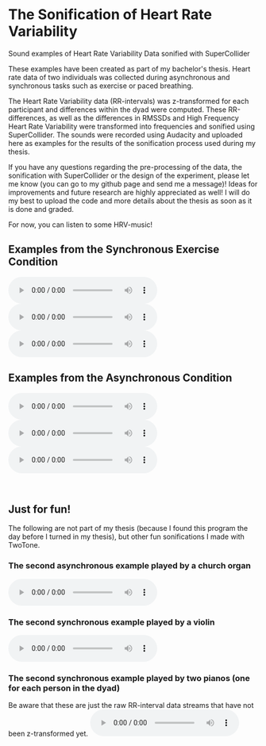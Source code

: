 # The Sonification of Heart Rate Variability
Sound examples of Heart Rate Variability Data sonified with SuperCollider

These examples have been created as part of my bachelor's thesis.
Heart rate data of two individuals was collected during asynchronous and synchronous tasks such as exercise or paced breathing.

The Heart Rate Variability data (RR-intervals) was z-transformed for each participant and differences within the dyad were computed. These RR-differences, as well as the differences in RMSSDs and High Frequency Heart Rate Variability were transformed into frequencies and sonified using SuperCollider. The sounds were recorded using Audacity and uploaded here as examples for the results of the sonification process used during my thesis.

If you have any questions regarding the pre-processing of the data, the sonification with SuperCollider or the design of the experiment, please let me know (you can go to my github page and send me a message)! Ideas for improvements and future research are highly appreciated as well! I will do my best to upload the code and more details about the thesis as soon as it is done and graded.

For now, you can listen to some HRV-music!

## Examples from the Synchronous Exercise Condition
<audio src="R1syncExercise.mp3" controls></audio>
<audio src="R4syncExercise.mp3" controls></audio>
<audio src="R5syncExercise.mp3" controls></audio>

## Examples from the Asynchronous Condition
<audio src="R1async.mp3" controls></audio>
<audio src="R2async.mp3" controls></audio>
<audio src="R5async.mp3" controls></audio>

</br>

## Just for fun!
The following are not part of my thesis (because I found this program the day before I turned in my thesis), but other fun sonifications I made with TwoTone.
### The second asynchronous example played by a church organ
<audio src="R2asyncChurch.mp3" controls></audio>
### The second synchronous example played by a violin
<audio src="R4syncViolin.mp3" controls></audio>
### The second synchronous example played by two pianos (one for each person in the dyad)
Be aware that these are just the raw RR-interval data streams that have not been z-transformed yet.
<audio src="R4sync2Pianos.mp3" controls></audio>
